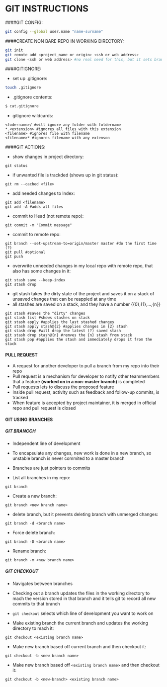GIT INSTRUCTIONS
================

####GIT CONFIG:

```bash
git config --global user.name "name-surname"
```

####CREATE NON BARE REPO IN WORKING DIRECTORY:

```bash
git init
git remote add <project_name or origin> <ssh or web address>
git clone <ssh or web address> #no real need for this, but it sets branch tracking automatically
```
####GITIGNORE:

* set up .gitignore:

```bash
touch .gitignore
```
* .gitignore contents:

```bash
$ cat.gitignore
```
* gitignore wildcards:

```
<fodername>/ #will ignore any folder with foldername
*.<extension> #ignores all files with this extension
<filename> #ignores file with filename
<filename>* #ignores filename with any extenson
```
####GIT ACTIONS:

* show changes in project directory:

```
git status
```
* if unwanted file is trackded (shows up in git status):

```
git rm --cached <file>
```
* add needed changes to Index:

```
git add <filename>
git add -A #adds all files
```

* commit to Head (not remote repo):

```
git commit -m "Commit message"
```

* commit to remote repo:

```
git branch --set-upstream-to=origin/master master #do the first time (?)
git pull #optional
git push
```

* overwrite unneeded changes in my local repo with remote repo, that also has some changes in it:

```
git stash save --keep-index
git stash drop
```
* git stash takes the dirty state of the project and saves it on a stack of unsaved changes that can be reappied at any time
* all stashes are saved on a stack, and they have a number {{0},{1},...,{n}}
```
git stash #saves the "dirty" changes
git stash list #shows stashes on stack
git stash apply #applies the last stashed changes
git stash apply stash@{2} #applies changes in {2} stash
git stash drop #will drop the latest (?) saved stash
git stash drop stash@{n} #remves the {n} stash from stack
git stash pop #applies the stash and immediately drops it from the stack
```
#### PULL REQUEST
* A request for another developer to pull a branch from my repo into their repo
* Pull request is a mechanism for developer to notify other teammembers that a feature **(worked on in a non-master branch)** is completed
* Pull requests lets to discuss the proposed feature
* Inside pull request, activity such as feedback and follow-up commits, is tracked
* When feature is accepted by project maintainer, it is merged in official repo and pull request is closed

#### GIT USING BRANCHES
##### GIT BRANCCH
* Independent line of development
* To encapsulate any changes, new work is done in a new branch, so unstable branch is never commited to a master branch
* Branches are just pointers to commits

* List all branches in my repo:

```
git branch
```
* Create a new branch:

```
git branch <new branch name>
```
* delete branch, but it prevents deleting branch with unmerged changes:

```
git branch -d <branch name> 
```
* Force delete branch:

```
git branch -D <branch name>
```
* Rename branch:

```
git branch -m <new branch name>
```
##### GIT CHECKOUT
* Navigates between branches
* Checking out a branch updates the files in the working directory to mach the version stored in that branch and it tells git to record all new commits to that branch
* `git checkout` selects which line of development you want to work on

* Make existing branch the current branch and updates the working directory to mach it:

```
git checkout <existing branch name>
```
* Make new branch based off current branch and then checkout it:

```
git checkout -b <new branch name>
```
* Make new branch based off `<existing branch name>` and then checkout it:

```
git checkout -b <new-branch> <existing branch name>
```


